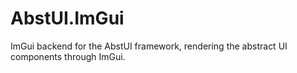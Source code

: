 # AbstUI.ImGui

ImGui backend for the AbstUI framework, rendering the abstract UI components through ImGui.
